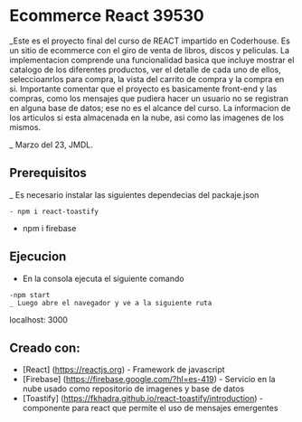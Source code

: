 # Ecommerce React 39530
_Este es el proyecto final del curso de REACT impartido en Coderhouse. Es un sitio de ecommerce con el giro de venta de libros, discos y peliculas. La implementacion comprende una funcionalidad basica que incluye mostrar el catalogo de los diferentes productos, ver el detalle de cada uno de ellos, seleccioanrlos para compra, la vista del carrito de compra y la compra en si. Importante comentar que el proyecto es basicamente front-end y las compras, como los mensajes que pudiera hacer un usuario no se registran en alguna base de datos; ese no es el alcance del curso. La informacion de los articulos si esta almacenada en la nube, asi como las imagenes de los mismos.

_ Marzo del 23, JMDL.

## Prerequisitos
_ Es necesario instalar las siguientes dependecias del packaje.json
```
- npm i react-toastify
```
- npm i firebase

## Ejecucion
- En la consola ejecuta el siguiente comando
```
-npm start
_ Luego abre el navegador y ve a la siguiente ruta
```
localhost: 3000

## Creado con:
* [React] (https://reactjs.org) - Framework de javascript
* [Firebase] (https://firebase.google.com/?hl=es-419) - Servicio en la nube usado como repositorio de imagenes y base de datos
* [Toastify] (https://fkhadra.github.io/react-toastify/introduction) - componente para react que permite el uso de mensajes emergentes

